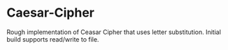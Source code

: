 # Caesar-Cipher
Rough implementation of Ceasar Cipher that uses letter substitution. Initial build supports read/write to file.
